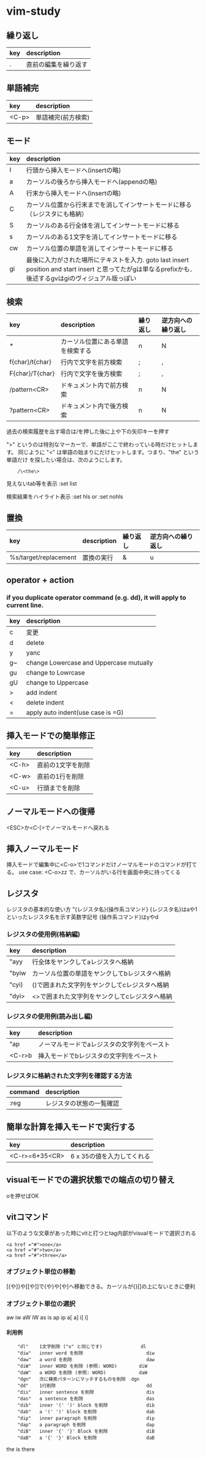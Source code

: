 # vim-study

## 繰り返し

| key | description |
|:---|:---|
|.|直前の編集を繰り返す|

## 単語補完

| key | description |
|:---|:---|
|\<C-p\>|単語補完(前方検索)|

## モード

| key | description |
|:---|:---|
|I|行頭から挿入モードへ(insertの略)|
|a|カーソルの後ろから挿入モードへ(appendの略)|
|A|行末から挿入モードへ(insertの略)|
|C|カーソル位置から行末までを消してインサートモードに移る（レジスタにも格納）|
|S|カーソルのある行全体を消してインサートモードに移る|
|s|カーソルのある1文字を消してインサートモードに移る|
|cw|カーソル位置の単語を消してインサートモードに移る|
|gi|最後に入力がされた場所にテキストを入力. goto last insert position and start insert と思ってたがgは単なるprefixかも．後述するgvはgiのヴィジュアル版っぽい|

## 検索

| key | description | 繰り返し | 逆方向への繰り返し |
|:---|:---|:---|:---|
|\*|カーソル位置にある単語を検索する|n|N|
|f{char}/t{char}|行内で文字を前方検索|;|,|
|F{char}/T{char}|行内で文字を後方検索|;|,|
|/pattern\<CR\>|ドキュメント内で前方検索|n|N|
|?pattern\<CR\>|ドキュメント内で後方検索|n|N|

過去の検索履歴を出す場合は/を押した後に上や下の矢印キーを押す

"\>" というのは特別なマーカーで、単語がここで終わっている時だけヒットします。
同じように "\<" は単語の始まりにだけヒットします。つまり、"the" という単語だけ
を探したい場合は、次のようにします。

        /\<the\>

見えないtab等を表示 :set list

検索結果をハイライト表示 :set hls or :set nohls

## 置換

| key | description | 繰り返し | 逆方向への繰り返し |
|:---|:---|:---|:---|
|%s/target/replacement|置換の実行|&|u|

## operator + action
### if you duplicate operator command (e.g. dd), it will apply to current line.

| key | description | 
|:---|:---|
|c|変更|
|d|delete|
|y|yanc|
|g~|change Lowercase and Uppercase mutually|
|gu|change to Lowrcase|
|gU|change to Uppercase|
|>|add indent|
|<|delete indent|
|=|apply auto indent(use case is =G)|

## 挿入モードでの簡単修正

| key | description | 
|:---|:---|
|\<C-h\>|直前の1文字を削除|
|\<C-w\>|直前の1行を削除|
|\<C-u\>|行頭までを削除|

## ノーマルモードへの復帰

\<ESC\>か\<C-[\>でノーマルモードへ戻れる

## 挿入ノーマルモード

挿入モードで編集中に\<C-o\>で1コマンドだけノーマルモードのコマンドが打てる。
use case: \<C-o\>zz で、カーソルがいる行を画面中央に持ってくる

## レジスタ

レジスタの基本的な使い方
"{レジスタ名}{操作系コマンド}
{レジスタ名}はaや1といったレジスタ名を示す英数字記号
{操作系コマンド}はyやd

### レジスタの使用例(格納編)

| key | description | 
|:---|:---|
|"ayy|行全体をヤンクしてaレジスタへ格納|
|"byiw|カーソル位置の単語をヤンクしてbレジスタへ格納|
|"cyi)|()で囲まれた文字列をヤンクしてcレジスタへ格納|
|"dyi>|<>で囲まれた文字列をヤンクしてcレジスタへ格納|

### レジスタの使用例(読み出し編)

| key | description | 
|:---|:---|
|"ap|ノーマルモードでaレジスタの文字列をペースト|
|\<C-r\>b|挿入モードでbレジスタの文字列をペースト|

### レジスタに格納された文字列を確認する方法

| command | description | 
|:---|:---|
|:reg|レジスタの状態の一覧確認|

## 簡単な計算を挿入モードで実行する

| key | description | 
|:---|:---|
|\<C-r\>=6\*35\<CR\>|6 x 35の値を入力してくれる|

## visualモードでの選択状態での端点の切り替え
oを押せばOK

## vitコマンド

以下のような文章があった時にvitと打つとtag内部がvisualモードで選択される

```
<a href ="#">one</a>
<a href ="#">two</a>
<a href ="#">three</a>
```

### オブジェクト単位の移動
[{や]}や[[や]]で{や}や[や]へ移動できる。カーソルが{}[]の上にないときに便利

### オブジェクト単位の選択
aw
iw
aW
iW
as
is
ap
ip
a[
a]
i[
i]

#### 利用例
        "dl"    1文字削除 ("x" と同じです)              dl
        "diw"   inner word を削除                       diw
        "daw"   a word を削除                           daw
        "diW"   inner WORD を削除 (参照: WORD)        diW
        "daW"   a WORD を削除 (参照: WORD)            daW
        "dgn"   次に検索パターンにマッチするものを削除  dgn
        "dd"    1行削除                                 dd
        "dis"   inner sentence を削除                   dis
        "das"   a sentence を削除                       das
        "dib"   inner '(' ')' block を削除              dib
        "dab"   a '(' ')' block を削除                  dab
        "dip"   inner paragraph を削除                  dip
        "dap"   a paragraph を削除                      dap
        "diB"   inner '{' '}' Block を削除              diB
        "daB"   a '{' '}' Block を削除                  daB

the is there
